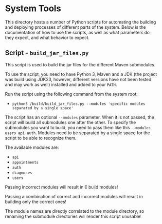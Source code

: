 # System Tools
This directory hosts a number of Python scripts for automating the building and deploying processes of different parts
of the system. Below is the documentation of how to use the scripts, as well as what parameters do they expect, and what
behavior to expect.

## Script - `build_jar_files.py`
This script is used to build the jar files for the different Maven submodules.

To use the script, you need to have Python 3, Maven and a JDK (the project was build using JDK23, however, different
versions have not been tested and may work as well) installed and added to your `PATH`.

Run the script using the following command from the system root:
  - `python3 /build/build_jar_files.py --modules 'specific modules separated by a single space'`

The script has an optional `--modules` parameter. When it is not passed, the script will build all submodules one after
the other. To specify the submodules you want to build, you need to pass them like this `--modules users api auth`.
Modules need to be separated by a single space for the script to be able to recognize them.

The available modules are:
  - `api`
  - `appointments`
  - `auth`
  - `diagnoses`
  - `users`

Passing incorrect modules will result in 0 build modules!

Passing a combination of correct and incorrect modules will result in building only the correct ones!

The module names are directly correlated to the module directory, so renaming the submodule directories will render this
script unusable!